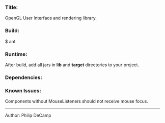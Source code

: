 ### Title:
OpenGL User Interface and rendering library.

### Build:
$ ant


### Runtime:
After build, add all jars in **lib** and **target** directories to your project.


### Dependencies:


### Known Issues:
Components without MouseListeners should not receive mouse focus.

---
Author: Philip DeCamp
